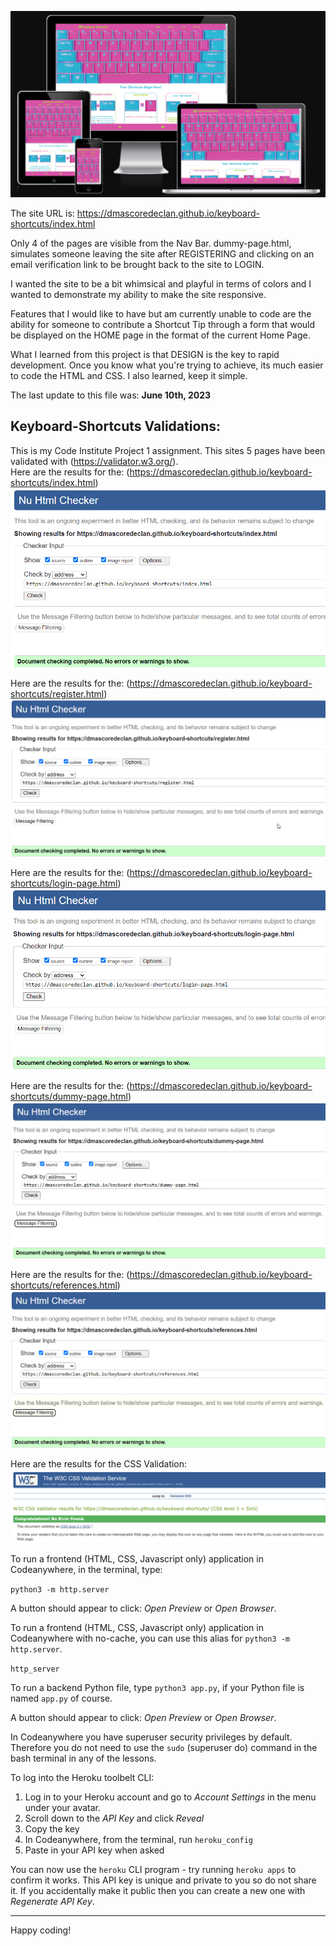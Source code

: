 ![Am I Responsive](assets/images/am-i-responsive.png)

The site URL is: https://dmascoredeclan.github.io/keyboard-shortcuts/index.html

Only 4 of the pages are visible from the Nav Bar.  dummy-page.html, simulates someone leaving the site after REGISTERING and clicking on an email verification link to be brought back to the site to LOGIN.

I wanted the site to be a bit whimsical and playful in terms of colors and I wanted to demonstrate my ability to make the site responsive.

Features that I would like to have but am currently unable to code are the ability for someone to contribute a Shortcut Tip through a form that would be displayed on the HOME page in the format of the current Home Page.

What I learned from this project is that DESIGN is the key to rapid development.  Once you know what you're trying to achieve, its much easier to code the HTML and CSS.  I also learned, keep it simple.

The last update to this file was: **June 10th, 2023**

## Keyboard-Shortcuts Validations:

This is my Code Institute Project 1 assignment.  This sites 5 pages have been validated with (https://validator.w3.org/).  
Here are the results for the: (https://dmascoredeclan.github.io/keyboard-shortcuts/index.html) 
![Index](assets/images/index-validation.png)

Here are the results for the: (https://dmascoredeclan.github.io/keyboard-shortcuts/register.html) 
![register](assets/images/register-validation.png)

Here are the results for the: (https://dmascoredeclan.github.io/keyboard-shortcuts/login-page.html) 
![login-page](assets/images/login-page-validation.png)

Here are the results for the: (https://dmascoredeclan.github.io/keyboard-shortcuts/dummy-page.html) 
![dummy-page](assets/images/dummy-page-validation.png)

Here are the results for the: (https://dmascoredeclan.github.io/keyboard-shortcuts/references.html) 
![References](assets/images/references-validation.png)

Here are the results for the CSS Validation: ![CSS](assets/images/css-validation.png)


















To run a frontend (HTML, CSS, Javascript only) application in Codeanywhere, in the terminal, type:

`python3 -m http.server`

A button should appear to click: _Open Preview_ or _Open Browser_.

To run a frontend (HTML, CSS, Javascript only) application in Codeanywhere with no-cache, you can use this alias for `python3 -m http.server`.

`http_server`

To run a backend Python file, type `python3 app.py`, if your Python file is named `app.py` of course.

A button should appear to click: _Open Preview_ or _Open Browser_.

In Codeanywhere you have superuser security privileges by default. Therefore you do not need to use the `sudo` (superuser do) command in the bash terminal in any of the lessons.

To log into the Heroku toolbelt CLI:

1. Log in to your Heroku account and go to _Account Settings_ in the menu under your avatar.
2. Scroll down to the _API Key_ and click _Reveal_
3. Copy the key
4. In Codeanywhere, from the terminal, run `heroku_config`
5. Paste in your API key when asked

You can now use the `heroku` CLI program - try running `heroku apps` to confirm it works. This API key is unique and private to you so do not share it. If you accidentally make it public then you can create a new one with _Regenerate API Key_.

---

Happy coding!
